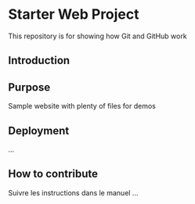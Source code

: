 # Starter Web Project

This repository is for showing how Git and GitHub work

## Introduction


## Purpose

Sample website with plenty of files for demos

## Deployment

...

## How to contribute
Suivre les instructions dans le manuel ...